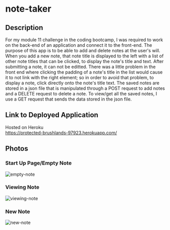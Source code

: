 # note-taker

## Description

For my module 11 challenge in the coding bootcamp, I was required to work on the back-end of an application and connect it to the front-end. The purpose of this app is to be able to add and delete notes at the user's will. When you add a new note, that note title is displayed to the left with a list of other note titles that can be clicked, to display the note's title and text. After submitting a note, it can not be editted. There was a little problem in the front end where clicking the padding of a note's title in the list would cause it to not link with the right element; so in order to avoid that problem, to display a note, click directly onto the note's title text. The saved notes are stored in a json file that is manipulated through a POST request to add notes and a DELETE request to delete a note. To view/get all the saved notes, I use a GET request that sends the data stored in the json file.  

## Link to Deployed Application

Hosted on Heroku<br>
https://protected-brushlands-97923.herokuapp.com/

## Photos

### Start Up Page/Empty Note
![empty-note](https://user-images.githubusercontent.com/106782112/188950077-89c164e1-932b-4e12-84fb-038008607c5d.png)

### Viewing Note
![viewing-note](https://user-images.githubusercontent.com/106782112/188950104-3859fcb3-5aea-4764-9d62-18d4a5d269eb.png)

### New Note
![new-note](https://user-images.githubusercontent.com/106782112/188950147-2738668c-fa9c-4a9f-b085-0176534866fc.png)
